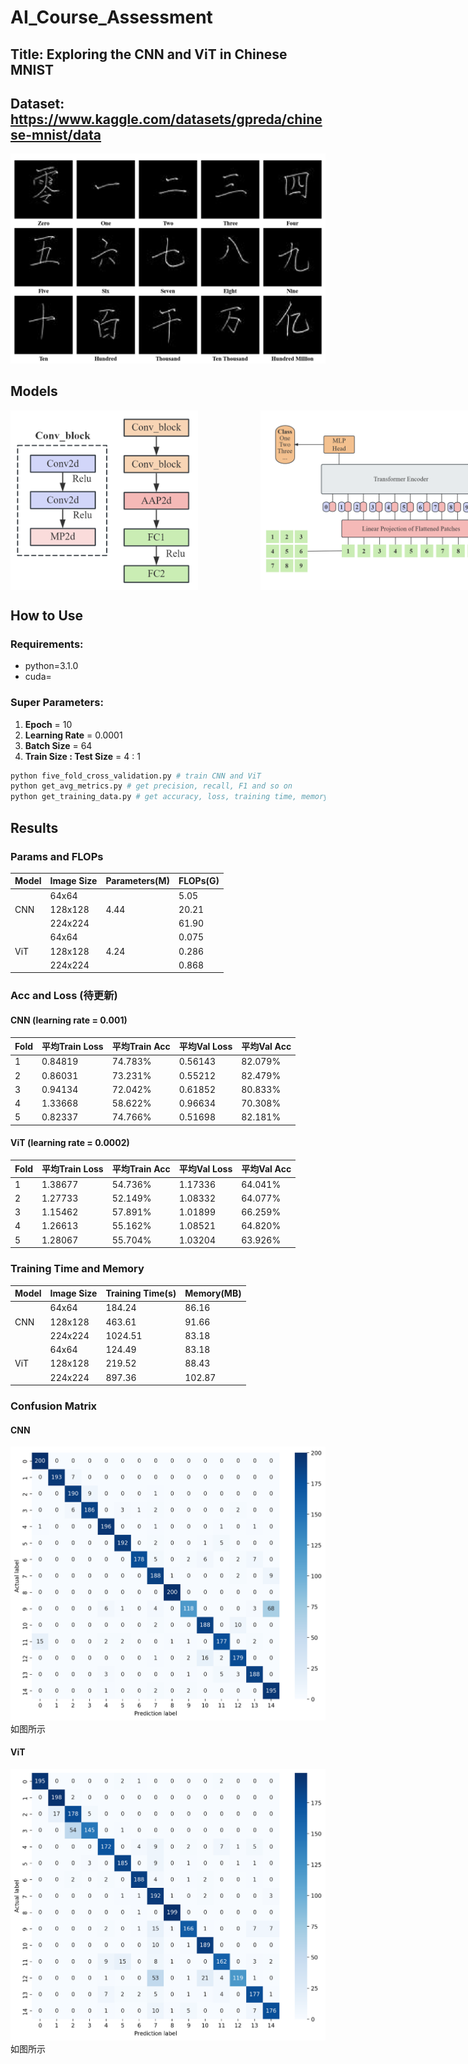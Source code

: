 # AI_Course_Assessment
## Title: Exploring the CNN and ViT in Chinese MNIST
## Dataset: https://www.kaggle.com/datasets/gpreda/chinese-mnist/data
![dataset_sample](Article_Images/dataset_sample.png)

## Models
<!DOCTYPE html>
<html lang="zh-CN">
<body>
  <div style="display: flex; justify-content: space-around;">
    <img src="Article_Images/CNN.png" alt="CNN" style="width: 300px; height: auto; margin-right: 100px;">
    <img src="Article_Images/ViT.png" alt="ViT" style="width: 700px; height: auto;">
  </div>
</body>
</html>

## How to Use
### Requirements:
* python=3.1.0
* cuda=
### Super Parameters:
1. **Epoch** = 10
2. **Learning Rate** = 0.0001
3. **Batch Size** = 64
4. **Train Size : Test Size** = 4 : 1
```python
python five_fold_cross_validation.py # train CNN and ViT
python get_avg_metrics.py # get precision, recall, F1 and so on
python get_training_data.py # get accuracy, loss, training time, memory usage
```


## Results
### Params and FLOPs
|Model|Image Size|Parameters(M)|FLOPs(G)|
|-----|----------|-------------|--------|
||64x64||5.05|
|CNN|128x128|4.44|20.21|
||224x224||61.90|
||64x64||0.075|
|ViT|128x128|4.24|0.286|
||224x224||0.868|
### Acc and Loss (待更新)
#### CNN (learning rate = 0.001)
| Fold | 平均Train Loss | 平均Train Acc | 平均Val Loss | 平均Val Acc |
|------|----------------|----------------|--------------|--------------|
| 1    | 0.84819        | 74.783%        | 0.56143      | 82.079%      |
| 2    | 0.86031        | 73.231%        | 0.55212      | 82.479%      |
| 3    | 0.94134        | 72.042%        | 0.61852      | 80.833%      |
| 4    | 1.33668        | 58.622%        | 0.96634      | 70.308%      |
| 5    | 0.82337        | 74.766%        | 0.51698      | 82.181%      |
#### ViT (learning rate = 0.0002)
| Fold | 平均Train Loss | 平均Train Acc | 平均Val Loss | 平均Val Acc |
|------|----------------|----------------|--------------|--------------|
| 1    | 1.38677        | 54.736%        | 1.17336      | 64.041%      |
| 2    | 1.27733        | 52.149%        | 1.08332      | 64.077%      |
| 3    | 1.15462        | 57.891%        | 1.01899      | 66.259%      |
| 4    | 1.26613        | 55.162%        | 1.08521      | 64.820%      |
| 5    | 1.28067        | 55.704%        | 1.03204      | 63.926%      |
### Training Time and Memory
|Model|Image Size|Training Time(s)|Memory(MB)|
|-----|----------|-------------|--------|
||64x64|184.24|86.16|
|CNN|128x128|463.61|91.66|
||224x224|1024.51|83.18|
||64x64|124.49|83.18|
|ViT|128x128|219.52|88.43|
||224x224|897.36|102.87|
### Confusion Matrix
#### CNN
![CNN_confusion](results/CNN_confusion_matrix.png)  
如图所示
#### ViT
![ViT_confusion](results/ViT_confusion_matrix.png)
如图所示

